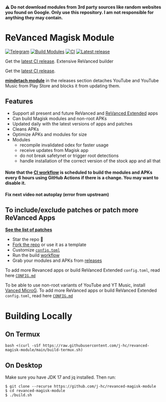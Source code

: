 #### ⚠️ Do not download modules from 3rd party sources like random websites you found on Google. Only use this repository. I am not responsible for anything they may contain.

# ReVanced Magisk Module
[![Telegram](https://img.shields.io/badge/Telegram-2CA5E0?style=for-the-badge&logo=telegram&logoColor=white)](https://t.me/revanced_kingsmanvn)
[![Build Modules](https://github.com/j-hc/revanced-magisk-module/actions/workflows/build.yml/badge.svg)](https://github.com/Kingsmanvn-Official/ReVanced-Magisk/actions/workflows/build.yml)
[![CI](https://github.com/Kingsmanvn-Official/ReVanced-Magisk/actions/workflows/ci.yml/badge.svg?event=schedule)](https://github.com/Kingsmanvn-Official/ReVanced-Magisk/actions/workflows/ci.yml)
[![Latest release](https://img.shields.io/github/v/release/Kingsmanvn-Official/ReVanced-Magisk?style=flat-square)](https://github.com/Kingsmanvn-Official/ReVanced-Magisk/releases/latest)

Get the [latest CI release](https://github.com/Kingsmanvn-Official/ReVanced-Magisk/releases).
Extensive ReVanced builder  

Get the [latest CI release](https://github.com/j-hc/revanced-magisk-module/releases).

[**mindetach module**](https://github.com/j-hc/mindetach-magisk) in the releases section detaches YouTube and YouTube Music from Play Store and blocks it from updating them.

## Features
 * Support all present and future ReVanced and [ReVanced Extended](https://github.com//inotia00/revanced-patches) apps
 * Can build Magisk modules and non-root APKs
 * Updated daily with the latest versions of apps and patches
 * Cleans APKs
 * Optimize APKs and modules for size
 * Modules
     * recompile invalidated odex for faster usage
     * receive updates from Magisk app
     * do not break safetynet or trigger root detections
     * handle installation of the correct version of the stock app and all that

#### **Note that the [CI workflow](../../actions/workflows/ci.yml) is scheduled to build the modules and APKs every 6 hours using GitHub Actions if there is a change. You may want to disable it.**
#### **Fix next video not autoplay (error from upstream)**

## To include/exclude patches or patch more ReVanced Apps
[**See the list of patches**](https://github.com/revanced/revanced-patches#-patches)

 * Star the repo :eyes:
 * [Fork the repo](https://github.com/j-hc/revanced-magisk-module/fork) or use it as a template
 * Customize [`config.toml`](./config.toml)
 * Run the build [workflow](../../actions/workflows/build.yml)
 * Grab your modules and APKs from [releases](../../releases)

To add more Revanced apps or build ReVanced Extended `config.toml`, read here [`CONFIG.md`](./CONFIG.md)

To be able to use non-root variants of YouTube and YT Music, install [Vanced MicroG](https://github.com/TeamVanced/VancedMicroG/releases).
To add more ReVanced apps or build ReVanced Extended `config.toml`, read here [`CONFIG.md`](./CONFIG.md)

# Building Locally
## On Termux
```console
bash <(curl -sSf https://raw.githubusercontent.com/j-hc/revanced-magisk-module/main/build-termux.sh)
```

## On Desktop
Make sure you have JDK 17 and jq installed. Then run:

```console
$ git clone --recurse https://github.com/j-hc/revanced-magisk-module
$ cd revanced-magisk-module
$ ./build.sh
```
